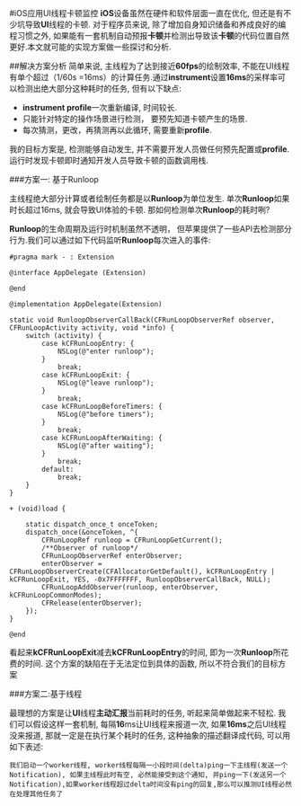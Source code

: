 #iOS应用UI线程卡顿监控
**iOS**设备虽然在硬件和软件层面一直在优化, 但还是有不少坑导致**UI**线程的卡顿. 对于程序员来说, 除了增加自身知识储备和养成良好的编程习惯之外, 如果能有一套机制自动预报**卡顿**并检测出导致该**卡顿**的代码位置自然更好.本文就可能的实现方案做一些探讨和分析.

##解决方案分析
简单来说, 主线程为了达到接近**60fps**的绘制效率, 不能在UI线程有单个超过（1/60s =16ms）的计算任务.通过**instrument**设置**16ms**的采样率可以检测出绝大部分这种耗时的任务, 但有以下缺点:

* **instrument profile**一次重新编译, 时间较长.
* 只能针对特定的操作场景进行检测， 要预先知道卡顿产生的场景.
* 每次猜测，更改，再猜测再以此循环, 需要重新**profile**.

我的目标方案是, 检测能够自动发生, 并不需要开发人员做任何预先配置或**profile**.运行时发现卡顿即时通知开发人员导致卡顿的函数调用栈.

###方案一: 基于Runloop

主线程绝大部分计算或者绘制任务都是以**Runloop**为单位发生. 单次**Runloop**如果时长超过16ms, 就会导致UI体验的卡顿. 那如何检测单次**Runloop**的耗时咧?

**Runloop**的生命周期及运行时机制虽然不透明， 但苹果提供了一些API去检测部分行为.我们可以通过如下代码监听**Runloop**每次进入的事件:

```
#pragma mark - : Extension

@interface AppDelegate (Extension)

@end

@implementation AppDelegate(Extension)

static void RunloopObserverCallBack(CFRunLoopObserverRef observer, CFRunLoopActivity activity, void *info) {
    switch (activity) {
        case kCFRunLoopEntry: {
            NSLog(@"enter runloop");
        }
            break;
        case kCFRunLoopExit: {
            NSLog(@"leave runloop");
        }
            break;
        case kCFRunLoopBeforeTimers: {
            NSLog(@"before timers");
        }
            break;
        case kCFRunLoopAfterWaiting: {
            NSLog(@"after waiting");
        }
            break;
        default:
            break;
    }
}

+ (void)load {

    static dispatch_once_t onceToken;
    dispatch_once(&onceToken, ^{
        CFRunLoopRef runloop = CFRunLoopGetCurrent();
        /**Observer of runloop*/
        CFRunLoopObserverRef enterObserver;
        enterObserver = CFRunLoopObserverCreate(CFAllocatorGetDefault(), kCFRunLoopEntry | kCFRunLoopExit, YES, -0x7FFFFFFF, RunloopObserverCallBack, NULL);
        CFRunLoopAddObserver(runloop, enterObserver, kCFRunLoopCommonModes);
        CFRelease(enterObserver);
    });
}

@end
```
看起来**kCFRunLoopExit**减去**kCFRunLoopEntry**的时间, 即为一次**Runloop**所花费的时间. 这个方案的缺陷在于无法定位到具体的函数, 所以不符合我们的目标方案

###方案二:基于线程

最理想的方案是让**UI**线程**主动汇报**当前耗时的任务, 听起来简单做起来不轻松.
我们可以假设这样一套机制, 每隔**16**ms让UI线程来报道一次, 如果**16ms**之后UI线程没来报道, 那就一定是在执行某个耗时的任务, 这种抽象的描述翻译成代码, 可以用如下表述:

```
我们启动一个worker线程, worker线程每隔一小段时间(delta)ping一下主线程(发送一个Notification), 如果主线程此时有空, 必然能接受到这个通知, 并ping一下(发送另一个Notification),如果worker线程超过delta时间没有ping的回复,那么可以推测UI线程必然在处理其他任务了
```

